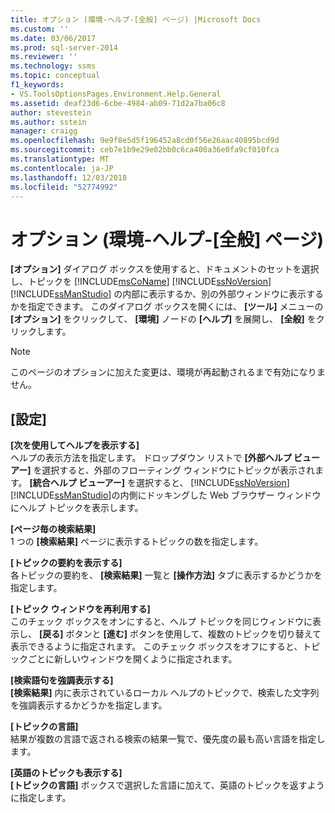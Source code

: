 ```yaml
---
title: オプション (環境-ヘルプ-[全般] ページ) |Microsoft Docs
ms.custom: ''
ms.date: 03/06/2017
ms.prod: sql-server-2014
ms.reviewer: ''
ms.technology: ssms
ms.topic: conceptual
f1_keywords:
- VS.ToolsOptionsPages.Environment.Help.General
ms.assetid: deaf23d6-6cbe-4984-ab09-71d2a7ba06c8
author: stevestein
ms.author: sstein
manager: craigg
ms.openlocfilehash: 9e9f8e5d5f196452a8cd0f56e26aac40895bcd9d
ms.sourcegitcommit: ceb7e1b9e29e02bb0c6ca400a36e0fa9cf010fca
ms.translationtype: MT
ms.contentlocale: ja-JP
ms.lasthandoff: 12/03/2018
ms.locfileid: "52774992"
---
```

# <a name="options-environment-help-general-page"></a>オプション (環境-ヘルプ-[全般] ページ)
   **[オプション]** ダイアログ ボックスを使用すると、ドキュメントのセットを選択し、トピックを [!INCLUDE[msCoName](../../includes/msconame-md.md)] [!INCLUDE[ssNoVersion](../../includes/ssnoversion-md.md)] [!INCLUDE[ssManStudio](../../includes/ssmanstudio-md.md)] の内部に表示するか、別の外部ウィンドウに表示するかを指定できます。 このダイアログ ボックスを開くには、 **[ツール]** メニューの **[オプション]** をクリックして、 **[環境]** ノードの **[ヘルプ]** を展開し、 **[全般]** をクリックします。  
  
> [!NOTE]  
>  このページのオプションに加えた変更は、環境が再起動されるまで有効になりません。  
  
## <a name="settings"></a>[設定]  
 **[次を使用してヘルプを表示する]**  
 ヘルプの表示方法を指定します。 ドロップダウン リストで **[外部ヘルプ ビューアー]** を選択すると、外部のフローティング ウィンドウにトピックが表示されます。  **[統合ヘルプ ビューアー]** を選択すると、 [!INCLUDE[ssNoVersion](../../includes/ssnoversion-md.md)] [!INCLUDE[ssManStudio](../../includes/ssmanstudio-md.md)]の内側にドッキングした Web ブラウザー ウィンドウにヘルプ トピックを表示します。  
  
 **[ページ毎の検索結果]**  
 1 つの **[検索結果]** ページに表示するトピックの数を指定します。  
  
 **[トピックの要約を表示する]**  
 各トピックの要約を、 **[検索結果]** 一覧と **[操作方法]** タブに表示するかどうかを指定します。  
  
 **[トピック ウィンドウを再利用する]**  
 このチェック ボックスをオンにすると、ヘルプ トピックを同じウィンドウに表示し、 **[戻る]** ボタンと **[進む]** ボタンを使用して、複数のトピックを切り替えて表示できるように指定されます。 このチェック ボックスをオフにすると、トピックごとに新しいウィンドウを開くように指定されます。  
  
 **[検索語句を強調表示する]**  
 **[検索結果]** 内に表示されているローカル ヘルプのトピックで、検索した文字列を強調表示するかどうかを指定します。  
  
 **[トピックの言語]**  
 結果が複数の言語で返される検索の結果一覧で、優先度の最も高い言語を指定します。  
  
 **[英語のトピックも表示する]**  
 **[トピックの言語]** ボックスで選択した言語に加えて、英語のトピックを返すように指定します。  
  
  
